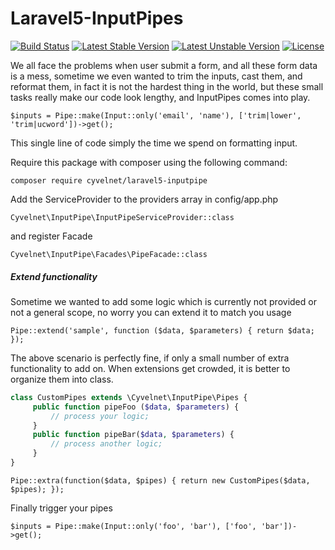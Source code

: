 # Laravel5-InputPipes

[![Build Status](https://travis-ci.org/Cyvelnet/Laravel5-InputPipes.svg)](https://travis-ci.org/Cyvelnet/Laravel5-InputPipes)
[![Latest Stable Version](https://poser.pugx.org/cyvelnet/laravel5-inputpipe/v/stable)](https://packagist.org/packages/cyvelnet/laravel5-inputpipe)
[![Latest Unstable Version](https://poser.pugx.org/cyvelnet/laravel5-inputpipe/v/unstable)](https://packagist.org/packages/cyvelnet/laravel5-inputpipe)
[![License](https://poser.pugx.org/cyvelnet/laravel5-inputpipe/license)](https://packagist.org/packages/cyvelnet/laravel5-inputpipe)


We all face the problems when user submit a form, and all these form data is a mess, sometime we even wanted to trim the inputs, cast them, and reformat them, in fact it is not the hardest thing in the world, but these small tasks really make our code look lengthy, and InputPipes comes into play.

`$inputs = Pipe::make(Input::only('email', 'name'), ['trim|lower', 'trim|ucword'])->get();`

This single line of code simply the time we spend on formatting input.

Require this package with composer using the following command:

`composer require cyvelnet/laravel5-inputpipe`


Add the ServiceProvider to the providers array in config/app.php 

`Cyvelnet\InputPipe\InputPipeServiceProvider::class`

and register Facade

`Cyvelnet\InputPipe\Facades\PipeFacade::class`

##### Extend functionality


Sometime we wanted to add some logic which is currently not provided or not a general scope, no worry you can extend it to match you usage

`Pipe::extend('sample', function ($data, $parameters) {
    return $data;
});
`

The above scenario is perfectly fine, if only a small number of extra functionality to add on. When extensions get crowded, it is better to organize them into class.

``` php   
class CustomPipes extends \Cyvelnet\InputPipe\Pipes {     
     public function pipeFoo ($data, $parameters) {
         // process your logic;
     }
     public function pipeBar($data, $parameters) {
         // process another logic;
     }
}
```

`Pipe::extra(function($data, $pipes) {
    return new CustomPipes($data, $pipes);
});
`

Finally trigger your pipes

`$inputs = Pipe::make(Input::only('foo', 'bar'), ['foo', 'bar'])->get();`





